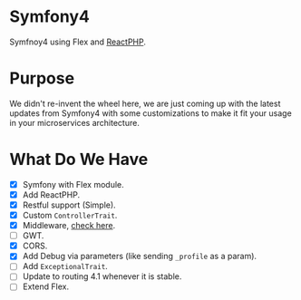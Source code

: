 # Symfony4
Symfnoy4 using Flex and [ReactPHP](https://reactphp.org/).

# Purpose
We didn't re-invent the wheel here, we are just coming up with the latest updates from Symfony4 with some customizations to make it fit your usage in your microservices architecture.

# What Do We Have
* [x] Symfony with Flex module.
* [x] Add ReactPHP.
* [x] Restful support (Simple).
* [x] Custom `ControllerTrait`.
* [x] Middleware, [check here](https://symfony.com/doc/current/event_dispatcher/before_after_filters.html).
* [ ] GWT.
* [x] CORS.
* [x] Add Debug via parameters (like sending `_profile` as a param).
* [ ] Add `ExceptionalTrait`.
* [ ] Update to routing 4.1 whenever it is stable.
* [ ] Extend Flex.
